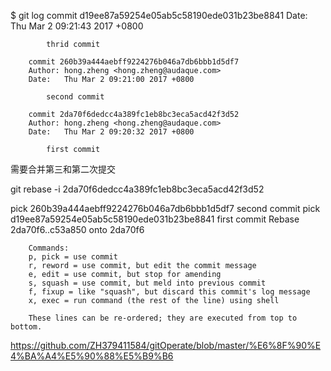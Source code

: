 $ git log
        commit d19ee87a59254e05ab5c58190ede031b23be8841
        Date:   Thu Mar 2 09:21:43 2017 +0800

            thrid commit

        commit 260b39a444aebff9224276b046a7db6bbb1d5df7
        Author: hong.zheng <hong.zheng@audaque.com>
        Date:   Thu Mar 2 09:21:00 2017 +0800

            second commit

        commit 2da70f6dedcc4a389fc1eb8bc3eca5acd42f3d52
        Author: hong.zheng <hong.zheng@audaque.com>
        Date:   Thu Mar 2 09:20:32 2017 +0800

            first commit
 需要合并第三和第二次提交

git rebase -i  2da70f6dedcc4a389fc1eb8bc3eca5acd42f3d52
 
pick 260b39a444aebff9224276b046a7db6bbb1d5df7 second commit 
pick d19ee87a59254e05ab5c58190ede031b23be8841 first commit
        Rebase 2da70f6..c53a850 onto 2da70f6

        Commands:
        p, pick = use commit
        r, reword = use commit, but edit the commit message
        e, edit = use commit, but stop for amending
        s, squash = use commit, but meld into previous commit
        f, fixup = like "squash", but discard this commit's log message
        x, exec = run command (the rest of the line) using shell

        These lines can be re-ordered; they are executed from top to bottom.

https://github.com/ZH379411584/gitOperate/blob/master/%E6%8F%90%E4%BA%A4%E5%90%88%E5%B9%B6
